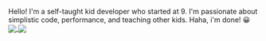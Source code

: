 Hello! I'm a self-taught kid developer who started at 9. I'm passionate about simplistic code, performance, and teaching other kids. Haha, i'm done! 😀
<a href="https://github.com/anuraghazra/github-readme-stats">
  <img align="center" src="https://github-readme-stats.vercel.app/api?username=JairusSW&count_private=true&show_icons=true&include_all_commits=true&hide_border=true&hide_title=true" />
</a>
<a href="https://github.com/anuraghazra/github-readme-stats">
  <img align="center" src="https://github-readme-stats.vercel.app/api/top-langs/?username=JairusSW&langs_count=3&hide_title=true&hide_border=true" />
</a>
